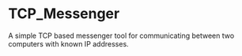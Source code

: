 # TCP_Messenger
A simple TCP based messenger tool for communicating between two computers with known IP addresses.
